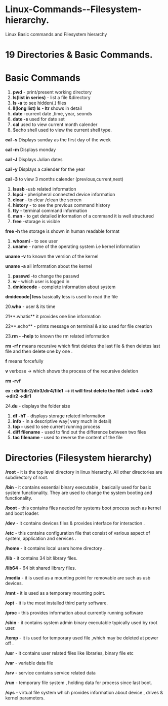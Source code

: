 # Linux-Commands--Filesystem-hierarchy.
Linux Basic commands and Filesystem hierarchy
# 19 Directories & Basic Commands.



# Basic Commands

1. **pwd** - print/present working directory
2. **ls(list in series)** - list a file &directory 
3. **ls -a**  to see hidden(.) files
4. **ll(long list) ls** **- ltr** shows in detail
5. **date** -current date ,time, year, seonds
6. **date -s**  used for date set 
7. **cal**  used to view current month calender
8. $echo shell used to view the current shell type.

**cal -s**  Displays sunday as the first day of the week

**cal -m** Displays monday

**cal -J**  Displays Julian dates

**cal  -y** Displays a calender for the year 

**cal  -3** to view 3 months calender (previous,current,next)

1. **lsusb** -usb related information
2. **lspci**  - pheripheral connected device information
3. **clear** - to clear /clean the screen
4. **history** - to see the previous command history
5. **tty** - terminal command information 
6. **man** - to get detailed information of a command it is well structured
7. **free** -storage is visible

**free -h**  the storage is shown in human readable format 

1. **whoami** - to see user
2. **uname** - name of the operating system i.e kernel information 

**uname -v**  to known the version of the kernel 

**uname -a**  all information about the kernel

1. **passwd** -to change the passwd
2. **w** - which user is logged in 
3. **dmidecode** - complete information about system 

**dmidecode| less**  basically less is used to read the file

20.**who** - user & its time

21**.whatis** it provides one line information

22**.echo** - prints message on terminal & also used for file creation 

23.**rm - -help** to known the rm related information 

**rm -rf  r** means recursive which first deletes the last file & then deletes last file and then delete one by one .

**f** means forcefully

**v** verbose → which shows the process of the recursive deletion

**rm -rvf** 

**ex : dir1/dir2/dir3/dir4/file1 —> it will first delete the file1 →dir4 →dir3 →dir2 →dir1**

24.**du** - displays the folder size 

1. **df -hT** - displays storage related information
2. **info** - in a descriptive way( very much in detail)
3. **top -** used to see current running process 
4. **diff filename** - used to find out the difference between two files 
5. **tac  filename** - used to reverse the content of the file 

 


# Directories (Filesystem hierarchy)

**/root**  -  it is the top level directory in linux hierarchy. All other directories are subdirectory of root.

**/bin**  -   it contains essential binary executable , basically used for basic system functionality. They are used to change the system booting and functionality.

**/boot**  - this contains files needed for systems boot process such as kernel and boot loader.

**/dev** -  it contains devices files & provides interface for interaction .

**/etc** - this contains configuration file that consist of various aspect of system, application and services .

**/home**  - it contains local users home directory .

**/lib** - it contains 34 bit library files.

**/lib64**  - 64 bit shared library files.

**/media**  -  it is used as a mounting point for removable are such as usb devices.

**/mnt**  -  it is used as a temporary mounting point.

**/opt**  -  it is the most installed third party software.

**/proc**  - this provides information about currently running software 

**/sbin** - it contains system admin binary executable typically used by root user.

**/temp** - it is used for temporary used file ,which may be deleted at power off .

**/usr**  - it contains user related files like libraries, binary file etc

**/var**  -  variable data file 

**/srv**  -  service contains service related data

**/run**  -  temporary file system , holding data for process since last boot.

**/sys**  -  virtual file system which provides information about device , drives & kernel parameters.

